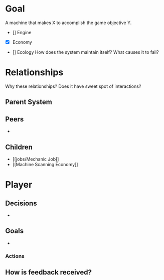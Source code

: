 # Goal
A machine that makes X to accomplish the game objective Y.
- [] Engine
- [x] Economy
- [] Ecology
How does the system maintain itself? What causes it to fail?
# Relationships
Why these relationships?
Does it have sweet spot of interactions?
## Parent System

## Peers
- 
## Children
- [[jobs/Mechanic Job]] 
- [[Machine Scanning Economy]]
# Player
## Decisions
- 
## Goals
- 
### Actions
How is feedback received?
- 
